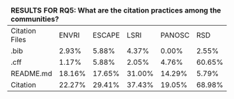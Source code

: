<table><thead><tr><td colspan='6'><b>RESULTS FOR RQ5: What are the citation practices among the communities?</b></td></tr></thead>
<tbody>
<tr><td>Citation Files</td><td>ENVRI</td><td>ESCAPE</td><td>LSRI</td><td>PANOSC</td><td>RSD</td></tr>
<tr><td>.bib</td><td>2.93%</td><td>5.88%</td><td>4.37%</td><td>0.00%</td><td>2.55%</td></tr>
<tr><td>.cff</td><td>1.17%</td><td>5.88%</td><td>2.05%</td><td>4.76%</td><td>60.65%</td></tr>
<tr><td>README.md</td><td>18.16%</td><td>17.65%</td><td>31.00%</td><td>14.29%</td><td>5.79%</td></tr>
<tr><td>Citation</td><td>22.27%</td><td>29.41%</td><td>37.43%</td><td>19.05%</td><td>68.98%</td></tr>
</tbody></table>